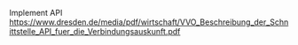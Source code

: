Implement API
https://www.dresden.de/media/pdf/wirtschaft/VVO_Beschreibung_der_Schnittstelle_API_fuer_die_Verbindungsauskunft.pdf
